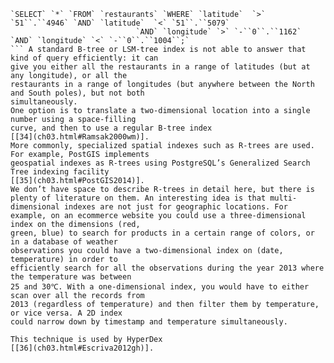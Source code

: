 ```
`SELECT` `*` `FROM` `restaurants` `WHERE` `latitude`  `>` `51``.``4946` `AND` `latitude`  `<` `51``.``5079`
                            `AND` `longitude` `>` `-``0``.``1162` `AND` `longitude` `<` `-``0``.``1004``;`
``` A standard B-tree or LSM-tree index is not able to answer that kind of query efficiently: it can
give you either all the restaurants in a range of latitudes (but at any longitude), or all the
restaurants in a range of longitudes (but anywhere between the North and South poles), but not both
simultaneously. 
One option is to translate a two-dimensional location into a single number using a space-filling
curve, and then to use a regular B-tree index
[[34](ch03.html#Ramsak2000wm)].
More commonly, specialized spatial indexes such as R-trees are used. For example, PostGIS implements
geospatial indexes as R-trees using PostgreSQL’s Generalized Search Tree indexing facility
[[35](ch03.html#PostGIS2014)].
We don’t have space to describe R-trees in detail here, but there is plenty of literature on them. An interesting idea is that multi-dimensional indexes are not just for geographic locations. For
example, on an ecommerce website you could use a three-dimensional index on the dimensions (red,
green, blue) to search for products in a certain range of colors, or in a database of weather
observations you could have a two-dimensional index on (date, temperature) in order to
efficiently search for all the observations during the year 2013 where the temperature was between
25 and 30℃. With a one-dimensional index, you would have to either scan over all the records from
2013 (regardless of temperature) and then filter them by temperature, or vice versa. A 2D index
could narrow down by timestamp and temperature simultaneously.

This technique is used by HyperDex
[[36](ch03.html#Escriva2012gh)].